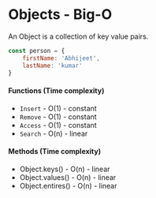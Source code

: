 # Objects - Big-O
An Object is a collection of key value pairs.
```javascript
const person = {
    firstName: 'Abhijeet',
    lastName: 'kumar'
}
```
#### Functions (Time complexity)
- `Insert` - O(1) - constant
- `Remove` - O(1) - constant
- `Access` - O(1) - constant
- `Search` - O(n) - linear

#### Methods (Time complexity)
- Object.keys() - O(n) - linear
- Object.values() - O(n) - linear
- Object.entires() - O(n) - linear
